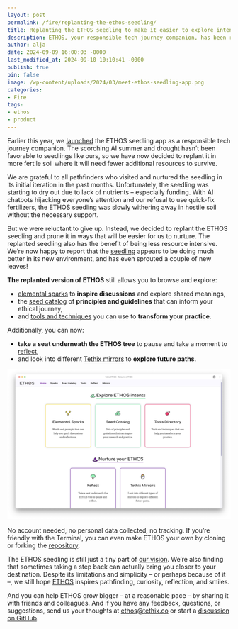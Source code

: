 ```yaml
---
layout: post
permalink: /fire/replanting-the-ethos-seedling/
title: Replanting the ETHOS seedling to make it easier to explore intents and nurture reflection
description: ETHOS, your responsible tech journey companion, has been replanted and now invites you to explore intents, take a moment for reflection, and gaze into Tethix Mirrors.
author: alja
date: 2024-09-09 16:00:03 -0000
last_modified_at: 2024-09-10 10:10:41 -0000
publish: true
pin: false
image: /wp-content/uploads/2024/03/meet-ethos-seedling-app.png
categories:
- Fire
tags:
- ethos
- product
---
```

Earlier this year, we [launched](https://tethix.co/fire/meet-ethos-a-seedling-for-reflective-tech-practice-with-big-dreams/) the ETHOS seedling app as a responsible tech journey companion. The scorching AI summer and drought hasn’t been favorable to seedlings like ours, so we have now decided to replant it in more fertile soil where it will need fewer additional resources to survive.

We are grateful to all pathfinders who visited and nurtured the seedling in its initial iteration in the past months. Unfortunately, the seedling was starting to dry out due to lack of nutrients – especially funding. With AI chatbots hijacking everyone’s attention and our refusal to use quick-fix fertilizers, the ETHOS seedling was slowly withering away in hostile soil without the necessary support.

But we were reluctant to give up. Instead, we decided to replant the ETHOS seedling and prune it in ways that will be easier for us to nurture. The replanted seedling also has the benefit of being less resource intensive. We’re now happy to report that the [seedling](https://ethos.tethix.co/) appears to be doing much better in its new environment, and has even sprouted a couple of new leaves!

**The replanted version of ETHOS** still allows you to browse and explore:

* [elemental sparks](https://ethos.tethix.co/sparks/) to **inspire discussions** and explore shared meanings,
* the [seed catalog](https://ethos.tethix.co/seed-catalog/) of **principles and guidelines** that can inform your ethical journey,
* and [tools and techniques](https://ethos.tethix.co/tools/) you can use to **transform your practice**.

Additionally, you can now:

* **take a seat underneath the ETHOS tree** to pause and take a moment to [reflect](https://ethos.tethix.co/reflect/),
* and look into different [Tethix mirrors](https://ethos.tethix.co/mirrors) to **explore future paths**.

[![](/wp-content/uploads/2024/09/ethos-home-page.png)](https://ethos.tethix.co/)

No account needed, no personal data collected, no tracking. If you’re friendly with the Terminal, you can even make ETHOS your own by cloning or forking the [repository](https://github.com/tethix-ethos/ethos-jekyll).

The ETHOS seedling is still just a tiny part of [our vision](https://tethix.co/product-ethos/). We’re also finding that sometimes taking a step back can actually bring you closer to your destination. Despite its limitations and simplicity – or perhaps because of it –, we still hope [ETHOS](https://ethos.tethix.co/) inspires pathfinding, curiosity, reflection, and smiles.

And you can help ETHOS grow bigger – at a reasonable pace – by sharing it with friends and colleagues. And if you have any feedback, questions, or suggestions, send us your thoughts at [ethos@tethix.co](mailto:ethos@tethix.co) or start a [discussion on GitHub](https://github.com/tethix-ethos/ethos-jekyll/discussions).
